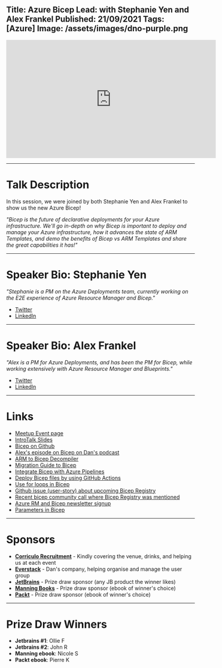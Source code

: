 Title: Azure Bicep
Lead: with Stephanie Yen and Alex Frankel
Published: 21/09/2021
Tags: [Azure]
Image: /assets/images/dno-purple.png
---

<iframe width="560" height="315" src="https://www.youtube.com/embed/kKIa8I6qF7I" title="YouTube video player" frameborder="0" allow="accelerometer; autoplay; clipboard-write; encrypted-media; gyroscope; picture-in-picture" allowfullscreen></iframe>

---

# Talk Description

In this session, we were joined by both Stephanie Yen and Alex Frankel to show us the new Azure Bicep!

_"Bicep is the future of declarative deployments for your Azure infrastructure. We'll go in-depth on why Bicep is important to deploy and manage your Azure infrastructure, how it advances the state of ARM Templates, and demo the benefits of Bicep vs ARM Templates and share the great capabilities it has!"_

---

# Speaker Bio: Stephanie Yen

_"Stephanie is a PM on the Azure Deployments team, currently working on the E2E experience of Azure Resource Manager and Bicep."_

* [Twitter](https://twitter.com/StephaniezYen)
* [LinkedIn](https://www.linkedin.com/in/stephanie-yen-961885162/)

---

# Speaker Bio: Alex Frankel

_"Alex is a PM for Azure Deployments, and has been the PM for Bicep, while working extensively with Azure Resource Manager and Blueprints."_

* [Twitter](https://twitter.com/adotfrank)
* [LinkedIn](https://www.linkedin.com/in/alexander-frankel-b61a4b44/)

---

# Links

* [Meetup Event page](https://www.meetup.com/dotnetoxford/events/280189587/)
* [IntroTalk Slides](https://www.dropbox.com/s/58k426xh1f28kib/2021-09-Bicep.pdf?dl=0)
* [Bicep on Github](https://github.com/Azure/bicep)
* [Alex's episode on Bicep on Dan's podcast](https://unhandledexceptionpodcast.com/posts/0021-bicep/)
* [ARM to Bicep Decompiler](https://docs.microsoft.com/en-gb/azure/azure-resource-manager/bicep/decompile?tabs=azure-cli)
* [Migration Guide to Bicep](https://docs.microsoft.com/en-gb/azure/azure-resource-manager/bicep/migrate)
* [Integrate Bicep with Azure Pipelines](https://docs.microsoft.com/en-gb/azure/azure-resource-manager/bicep/add-template-to-azure-pipelines)
* [Deploy Bicep files by using GitHub Actions](https://docs.microsoft.com/en-us/azure/azure-resource-manager/bicep/deploy-github-actions)
* [Use for loops in Bicep](https://4bes.nl/2021/08/08/use-for-loops-in-bicep/)
* [Github issue (user-story) about upcoming Bicep Registry](https://github.com/Azure/bicep/issues/2128)
* [Recent bicep community call where Bicep Registry was mentioned](https://youtu.be/q2m-Kr3covc?t=946)
* [Azure RM and Bicep newsletter signup](https://www.surveymonkey.com/r/ARMnews)
* [Parameters in Bicep](https://docs.microsoft.com/en-us/azure/azure-resource-manager/bicep/parameters)

---

# Sponsors

* **[Corriculo Recruitment](https://corriculo.co.uk)** - Kindly covering the venue, drinks, and helping us at each event
* **[Everstack](https://www.everstack.com)** - Dan's company, helping organise and manage the user group
* **[JetBrains](https://www.jetbrains.com/)** - Prize draw sponsor (any JB product the winner likes)
* **[Manning Books](https://www.manning.com)** - Prize draw sponsor (ebook of winner's choice)
* **[Packt](https://www.packtpub.com/gb/)** - Prize draw sponsor (ebook of winner's choice)

---

# Prize Draw Winners

* **Jetbrains #1**: Ollie F
* **Jetbrains #2**: John R
* **Manning ebook**: Nicole S
* **Packt ebook**: Pierre K
